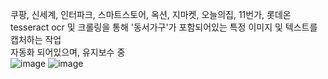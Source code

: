 쿠팡, 신세계, 인터파크, 스마트스토어, 옥션, 지마켓, 오늘의집, 11번가, 롯데온 
<br> tesseract ocr 및 크롤링을 통해 '동서가구'가 포함되어있는 특정 이미지 및 텍스트를 캡처하는 작업
<br>자동화 되어있으며, 유지보수 중
<br>
![image](https://github.com/yoonsnee0303/cream_bokki/assets/127804620/b140bb33-9483-449e-9048-6decf2e9a393)
![image](https://github.com/yoonsnee0303/cream_bokki/assets/127804620/1be40b00-66f9-4115-945a-77e1eadde699)
